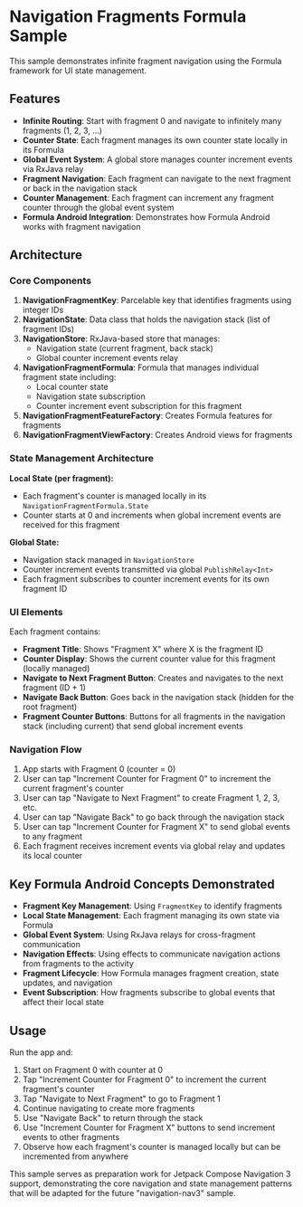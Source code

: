 # Navigation Fragments Formula Sample

This sample demonstrates infinite fragment navigation using the Formula framework for UI state management.

## Features

- **Infinite Routing**: Start with fragment 0 and navigate to infinitely many fragments (1, 2, 3, ...)
- **Counter State**: Each fragment manages its own counter state locally in its Formula
- **Global Event System**: A global store manages counter increment events via RxJava relay
- **Fragment Navigation**: Each fragment can navigate to the next fragment or back in the navigation stack
- **Counter Management**: Each fragment can increment any fragment counter through the global event system
- **Formula Android Integration**: Demonstrates how Formula Android works with fragment navigation

## Architecture

### Core Components

1. **NavigationFragmentKey**: Parcelable key that identifies fragments using integer IDs
2. **NavigationState**: Data class that holds the navigation stack (list of fragment IDs)
3. **NavigationStore**: RxJava-based store that manages:
   - Navigation state (current fragment, back stack)
   - Global counter increment events relay
4. **NavigationFragmentFormula**: Formula that manages individual fragment state including:
   - Local counter state
   - Navigation state subscription
   - Counter increment event subscription for this fragment
5. **NavigationFragmentFeatureFactory**: Creates Formula features for fragments
6. **NavigationFragmentViewFactory**: Creates Android views for fragments

### State Management Architecture

**Local State (per fragment):**
- Each fragment's counter is managed locally in its `NavigationFragmentFormula.State`
- Counter starts at 0 and increments when global increment events are received for this fragment

**Global State:**
- Navigation stack managed in `NavigationStore`
- Counter increment events transmitted via global `PublishRelay<Int>`
- Each fragment subscribes to counter increment events for its own fragment ID

### UI Elements

Each fragment contains:
- **Fragment Title**: Shows "Fragment X" where X is the fragment ID
- **Counter Display**: Shows the current counter value for this fragment (locally managed)
- **Navigate to Next Fragment Button**: Creates and navigates to the next fragment (ID + 1)
- **Navigate Back Button**: Goes back in the navigation stack (hidden for the root fragment)
- **Fragment Counter Buttons**: Buttons for all fragments in the navigation stack (including current) that send global increment events

### Navigation Flow

1. App starts with Fragment 0 (counter = 0)
2. User can tap "Increment Counter for Fragment 0" to increment the current fragment's counter
3. User can tap "Navigate to Next Fragment" to create Fragment 1, 2, 3, etc.
4. User can tap "Navigate Back" to go back through the navigation stack
5. User can tap "Increment Counter for Fragment X" to send global events to any fragment
6. Each fragment receives increment events via global relay and updates its local counter

## Key Formula Android Concepts Demonstrated

- **Fragment Key Management**: Using `FragmentKey` to identify fragments
- **Local State Management**: Each fragment managing its own state via Formula
- **Global Event System**: Using RxJava relays for cross-fragment communication
- **Navigation Effects**: Using effects to communicate navigation actions from fragments to the activity
- **Fragment Lifecycle**: How Formula manages fragment creation, state updates, and navigation
- **Event Subscription**: How fragments subscribe to global events that affect their local state

## Usage

Run the app and:
1. Start on Fragment 0 with counter at 0
2. Tap "Increment Counter for Fragment 0" to increment the current fragment's counter
3. Tap "Navigate to Next Fragment" to go to Fragment 1
4. Continue navigating to create more fragments
5. Use "Navigate Back" to return through the stack
6. Use "Increment Counter for Fragment X" buttons to send increment events to other fragments
7. Observe how each fragment's counter is managed locally but can be incremented from anywhere

This sample serves as preparation work for Jetpack Compose Navigation 3 support, demonstrating the core navigation and state management
patterns that will be adapted for the future "navigation-nav3" sample.